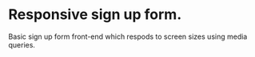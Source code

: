 # Responsive sign up form.
Basic sign up form front-end which respods to screen sizes using media queries.

